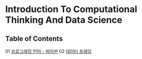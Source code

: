 # Introduction To Computational Thinking And Data Science

## Table of Contents

01 <a href="./01_Programming_Language/01_python.adoc">프로그래밍 언어 - 파이썬</a>
02 <a href="./02_Data_Frame/02_data_frame.adoc">데이터 프레임</a>